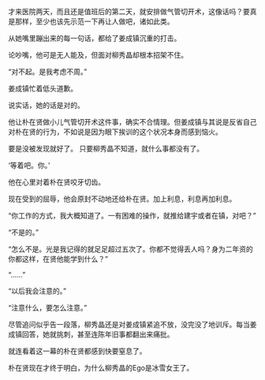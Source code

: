 才来医院两天，而且还是值班后的第二天，就安排做气管切开术，这像话吗？要真是那样，至少也该先示范一下再让人做吧，诸如此类。

从她嘴里蹦出来的每一句话，都给了姜成镇沉重的打击。

论吵嘴，他可是无人能及，但面对柳秀晶却根本招架不住。

“对不起。是我考虑不周。”

姜成镇忙着低头道歉。

说实话，她的话是对的。

他让朴在贤做小儿气管切开术这件事，确实不合情理。但姜成镇与其说是反省自己对朴在贤的行为，不如说是因为眼下挨训的这个状况本身而感到恼火。

要是没被发现就好了。
只要柳秀晶不知道，就什么事都没有了。

‘等着吧。你。’

他在心里对着朴在贤咬牙切齿。

现在受到的屈辱，他会原封不动地还给朴在贤。加上利息，利息再加利息。

“你工作的方式，我大概知道了。一有困难的操作，就推给建宇或者在镇，对吧？”

“不是的。”

“怎么不是。光是我记得的就足足超过五次了。你都不觉得丢人吗？身为二年资的你都这样，在贤他能学到什么？”

“……”

“以后我会注意的。”

“注意什么，要怎么注意。”

尽管追问似乎告一段落，柳秀晶还是对姜成镇紧追不放，没完没了地训斥。每当姜成镇回答，她就挑刺，甚至连陈年旧事都翻出来痛批。

就连看着这一幕的朴在贤都感到快要窒息了。

朴在贤现在才终于明白，为什么柳秀晶的Ego是冰雪女王了。
